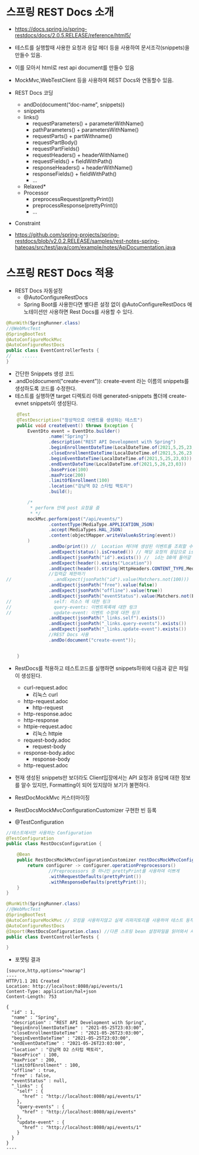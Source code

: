 # 스프링 REST Docs 소개
- https://docs.spring.io/spring-restdocs/docs/2.0.5.RELEASE/reference/html5/
- 테스트를 실행할때 사용한 요청과 응답 헤더 등을 사용하여 문서조각(snippets)을 만들수 있음.
- 이를 모아서 html로 rest api document를 만들수 있음
- MockMvc,WebTestClient 등을 사용하여 REST Docs와 연동할수 있음.

- REST Docs 코딩
    - andDo(document(“doc-name”, snippets))
    - snippets
    - links()
        - requestParameters() + parameterWithName()
        - pathParameters() + parametersWithName()
        - requestParts() + partWithname()
        - requestPartBody()
        - requestPartFields()
        - requestHeaders() + headerWithName()
        - requestFields() + fieldWithPath()
        - responseHeaders() + headerWithName()
        - responseFields() + fieldWithPath()
        - ...
    - Relaxed*
    - Processor
        - preprocessRequest(prettyPrint())
        - preprocessResponse(prettyPrint())
        - ...

- Constraint
- https://github.com/spring-projects/spring-restdocs/blob/v2.0.2.RELEASE/samples/rest-notes-spring-hateoas/src/test/java/com/example/notes/ApiDocumentation.java

# 스프링 REST Docs 적용
- REST Docs 자동설정
    - @AutoConfigureRestDocs
    - Spring Boot를 사용한다면 별다른 설정 없이 @AutoConfigureRestDocs 애노테이션만 사용하면 Rest Docs를 사용할 수 있다.

```java
@RunWith(SpringRunner.class)
//@WebMvcTest
@SpringBootTest
@AutoConfigureMockMvc 
@AutoConfigureRestDocs
public class EventControllerTests {
//    ......
}
```

- 간단한 Snippets 생성 코드
- .andDo(document("create-event")): create-event 라는 이름의 snippets를 생성하도록 코드를 수정한다.
- 테스트를 실행하면 target 디렉토리 아래 generated-snippets 폴더에  create-evnet snippets이 생성된다.
```java
    @Test
    @TestDescription("정상적으로 이벤트를 생성하는 테스트")
    public void createEvent() throws Exception {
        EventDto event = EventDto.builder()
                .name("Spring")
                .description("REST API Development with Spring")
                .beginEnrollmentDateTime(LocalDateTime.of(2021,5,25,23,03))
                .closeEnrollmentDateTime(LocalDateTime.of(2021,5,26,23,03))
                .beginEventDateTime(LocalDateTime.of(2021,5,25,23,03))
                .endEventDateTime(LocalDateTime.of(2021,5,26,23,03))
                .basePrice(100)
                .maxPrice(200)
                .limitOfEnrollment(100)
                .location("강남역 D2 스타텁 팩토리")
                .build();

        /*
         * perform 안에 post 요청을 줌
         * */
        mockMvc.perform(post("/api/events/")
                .contentType(MediaType.APPLICATION_JSON)
                .accept(MediaTypes.HAL_JSON)
                .content(objectMapper.writeValueAsString(event))
        )
                .andDo(print()) //  Location 헤더에 생성된 이벤트를 조회할 수 있는 URI 담겨 있는지 확인.
                .andExpect(status().isCreated()) // 해당 요청의 응답으로 isCreated (201) 을 만족하는지 확인.
                .andExpect(jsonPath("id").exists()) //  id는 DB에 들어갈 때 자동생성된 값으로 나오는지 확인
                .andExpect(header().exists("Location"))
                .andExpect(header().string(HttpHeaders.CONTENT_TYPE,MediaTypes.HAL_JSON_VALUE))
                //입력값 제한하기
//                .andExpect(jsonPath("id").value(Matchers.not(100)))
                .andExpect(jsonPath("free").value(false))
                .andExpect(jsonPath("offline").value(true))
                .andExpect(jsonPath("eventStatus").value(Matchers.not(EventStatus.DRAFT)))
//                self: 리소스 에 대한 링크
//                query-events: 이벤트목록에 대한 링크
//                update-event: 이벤트 수정에 대한 링크
                .andExpect(jsonPath("_links.self").exists())
                .andExpect(jsonPath("_links.query-events").exists())
                .andExpect(jsonPath("_links.update-event").exists())
                //REST Docs 사용
                .andDo(document("create-event"));


    }
```
- RestDocs를 적용하고 테스트코드를 실행하면 snippets하위에 다음과 같은 파일이 생성된다.
    - curl-request.adoc
        - 리눅스 curl
    - http-request.adoc
        - http-request
    - http-response.adoc
    -    http-response
    - httpie-request.adoc
        - 리눅스 httpie
    - request-body.adoc
        - request-body
    - response-body.adoc
        - response-body
    - http-request.adoc
  
- 현재 생성된 snippets만 보더라도 Client입장에서는 API 요청과 응답에 대한 정보를 알수 있지만, Formatting이 되어 있지않아 보기가 불편하다.

- RestDocMockMvc 커스터마이징
- RestDocsMockMvcConfigurationCustomizer 구현한 빈 등록
- @TestConfiguration

```java
//테스트에서만 사용하는 Configuration
@TestConfiguration
public class RestDocsConfiguration {

    @Bean
    public RestDocsMockMvcConfigurationCustomizer restDocsMockMvcConfigurationCustomizer(){
        return configurer -> configurer.operationPreprocessors()
                //Preprocessors 중 하나인 prettyPrint를 사용하여 이쁘게
                .withRequestDefaults(prettyPrint())
                .withResponseDefaults(prettyPrint());
    }
}
```

```java
@RunWith(SpringRunner.class)
//@WebMvcTest
@SpringBootTest
@AutoConfigureMockMvc // 모킹을 사용하지않고 실제 리파지토리를 사용하여 테스트 동작
@AutoConfigureRestDocs
@Import(RestDocsConfiguration.class) //다른 스프링 bean 설정파일을 읽어와서 사용하는 방법 중 하나
public class EventControllerTests {

}
```
- 포맷팅 결과
```
[source,http,options="nowrap"]
----
HTTP/1.1 201 Created
Location: http://localhost:8080/api/events/1
Content-Type: application/hal+json
Content-Length: 753

{
  "id" : 1,
  "name" : "Spring",
  "description" : "REST API Development with Spring",
  "beginEnrollmentDateTime" : "2021-05-25T23:03:00",
  "closeEnrollmentDateTime" : "2021-05-26T23:03:00",
  "beginEventDateTime" : "2021-05-25T23:03:00",
  "endEventDateTime" : "2021-05-26T23:03:00",
  "location" : "강남역 D2 스타텁 팩토리",
  "basePrice" : 100,
  "maxPrice" : 200,
  "limitOfEnrollment" : 100,
  "offline" : true,
  "free" : false,
  "eventStatus" : null,
  "_links" : {
    "self" : {
      "href" : "http://localhost:8080/api/events/1"
    },
    "query-events" : {
      "href" : "http://localhost:8080/api/events"
    },
    "update-event" : {
      "href" : "http://localhost:8080/api/events/1"
    }
  }
}
----
```